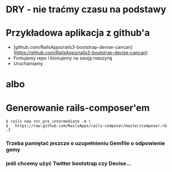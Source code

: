 <!SLIDE transition=fade>

# DRY - nie traćmy czasu na podstawy

<!SLIDE smaller bullets incremental transition=fade>

# Przykładowa aplikacja z github'a

  * [github.com/RailsApps/rails3-bootstrap-devise-cancan] (https://github.com/RailsApps/rails3-bootstrap-devise-cancan)
  * Forkujemy repo i klonujemy na swoją maszynę
  * Uruchamiamy

<!SLIDE smaller bullets incremental transition=fade>

# albo

<!SLIDE smaller commandline incremental transition=fade>

# Generowanie rails-composer'em

    $ rails new ror_pre_intermediate -m \
    $   https://raw.github.com/RailsApps/rails-composer/master/composer.rb -T

<!SLIDE small transition=fade>

### Trzeba pamiętać jeszcze o uzupełnieniu Gemfile o odpowienie gemy 
### jeśli chcemy użyć Twitter bootstrap czy Devise...
